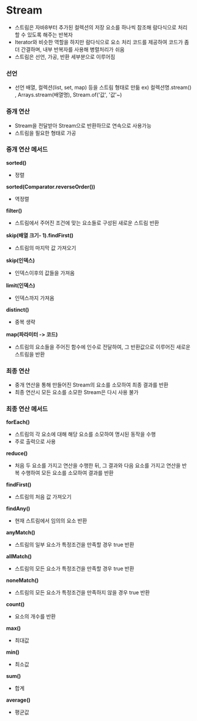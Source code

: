# Stream
- 스트림은 자바8부터 추가된 컬렉션의 저장 요소를 하나씩 참조해 람다식으로 처리할 수 있도록 해주는 반복자
- Iterator와 비슷한 역할을 하지만 람다식으로 요소 처리 코드를 제공하여 코드가 좀 더 간결하며, 내부 반복자를 사용해 병렬처리가 쉬움
- 스트림은 선언, 가공, 반환 세부분으로 이루어짐
### 선언
- 선언 배열, 컬렉션(list, set, map) 등을 스트림 형태로 만듦 ex) 컬렉션명.stream() , Arrays.stream(배열명), Stream.of('값', '값'~)

### 중개 연산
- Stream을 전달받아  Stream으로 반환하므로 연속으로 사용가능
- 스트림을 필요한 형태로 가공
### 중개 연산 메서드
**sorted()**
- 정렬

**sorted(Comparator.reverseOrder())**    
- 역정렬

**filter()**
- 스트림에서 주어진 조건에 맞는 요소들로 구성된 새로운 스트림 반환

**skip(배열 크기- 1).findFirst()**
- 스트림의 마지막 값 가져오기

**skip(인덱스)**
- 인덱스이후의 값들을 가져옴

**limit(인덱스)**
- 인덱스까지 가져옴

**distinct()**
- 중복 생략

**map(파라미터 -> 코드)**
- 스트림의 요소들을 주어진 함수에 인수로 전달하여, 그 반환값으로 이루어진 새로운 스트림을 반환

### 최종 연산
- 중개 연산을 통해 만들어진 Stream의 요소를 소모하여 최종 결과를 반환
- 최종 연산시 모든 요소를 소모한 Stream은 다시 사용 불가
### 최종 연산 메서드
**forEach()**
- 스트림의 각 요소에 대해 해당 요소를 소모하여 명시된 동작을 수행
- 주로 출력으로 사용

**reduce()**
- 처음 두 요소를 가지고 연산을 수행한 뒤, 그 결과와 다음 요소를 가지고 연산을 반복 수행하여 모든 요소를 소모하여 결과를 반환


**findFirst()**
- 스트림의 처음 값 가져오기

**findAny()**
- 현재 스트림에서 임의의 요소 반환

**anyMatch()**
- 스트림의 일부 요소가 특정조건을 만족할 경우 true 반환

**allMatch()**
- 스트림의 모든 요소가 특정조건을 만족할 경우 true 반환

**noneMatch()**
- 스트림의 모든 요소가 특정조건을 만족하지 않을 경우 true 반환

**count()**
- 요소의 개수를 반환

**max()**
- 최대값

**min()**
- 최소값

**sum()**
- 합계

**average()**
- 평균값
